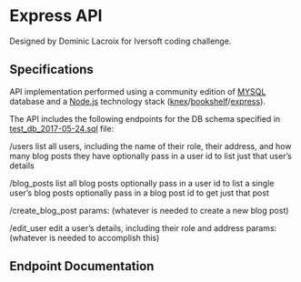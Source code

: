 # Express API

Designed by Dominic Lacroix for Iversoft coding challenge.

## Specifications

API implementation performed using a community edition of [MYSQL](https://www.mysql.com/) database and a [Node.js](https://nodejs.org/en/) technology stack ([knex](http://knexjs.org/)/[bookshelf](http://bookshelfjs.org/)/[express](http://expressjs.com/)).

The API includes the following endpoints for the DB schema specified in [test_db_2017-05-24.sql](/test_db_2017-05-24.sql) file:

/users
list all users, including the name of their role, their address, and how many blog posts they have
optionally pass in a user id to list just that user’s details

/blog_posts
list all blog posts
optionally pass in a user id to list a single user’s blog posts
optionally pass in a blog post id to get just that post

/create_blog_post
params: (whatever is needed to create a new blog post)

/edit_user
edit a user’s details, including their role and address
params: (whatever is needed to accomplish this)

## Endpoint Documentation